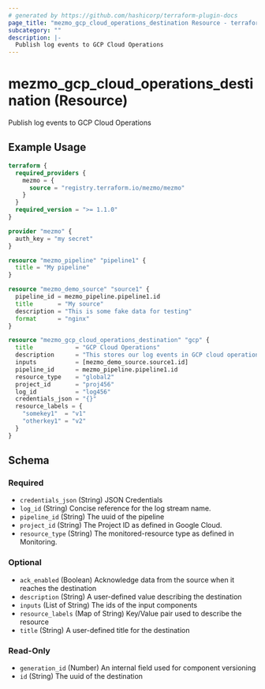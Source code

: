 ```yaml
---
# generated by https://github.com/hashicorp/terraform-plugin-docs
page_title: "mezmo_gcp_cloud_operations_destination Resource - terraform-provider-mezmo"
subcategory: ""
description: |-
  Publish log events to GCP Cloud Operations
---
```


# mezmo_gcp_cloud_operations_destination (Resource)

Publish log events to GCP Cloud Operations

## Example Usage

```terraform
terraform {
  required_providers {
    mezmo = {
      source = "registry.terraform.io/mezmo/mezmo"
    }
  }
  required_version = ">= 1.1.0"
}

provider "mezmo" {
  auth_key = "my secret"
}

resource "mezmo_pipeline" "pipeline1" {
  title = "My pipeline"
}

resource "mezmo_demo_source" "source1" {
  pipeline_id = mezmo_pipeline.pipeline1.id
  title       = "My source"
  description = "This is some fake data for testing"
  format      = "nginx"
}

resource "mezmo_gcp_cloud_operations_destination" "gcp" {
  title            = "GCP Cloud Operations"
  description      = "This stores our log events in GCP cloud operations"
  inputs           = [mezmo_demo_source.source1.id]
  pipeline_id      = mezmo_pipeline.pipeline1.id
  resource_type    = "global2"
  project_id       = "proj456"
  log_id           = "log456"
  credentials_json = "{}"
  resource_labels = {
    "somekey1"  = "v1"
    "otherkey1" = "v2"
  }
}
```

<!-- schema generated by tfplugindocs -->
## Schema

### Required

- `credentials_json` (String) JSON Credentials
- `log_id` (String) Concise reference for the log stream name.
- `pipeline_id` (String) The uuid of the pipeline
- `project_id` (String) The Project ID as defined in Google Cloud.
- `resource_type` (String) The monitored-resource type as defined in Monitoring.

### Optional

- `ack_enabled` (Boolean) Acknowledge data from the source when it reaches the destination
- `description` (String) A user-defined value describing the destination
- `inputs` (List of String) The ids of the input components
- `resource_labels` (Map of String) Key/Value pair used to describe the resource
- `title` (String) A user-defined title for the destination

### Read-Only

- `generation_id` (Number) An internal field used for component versioning
- `id` (String) The uuid of the destination
